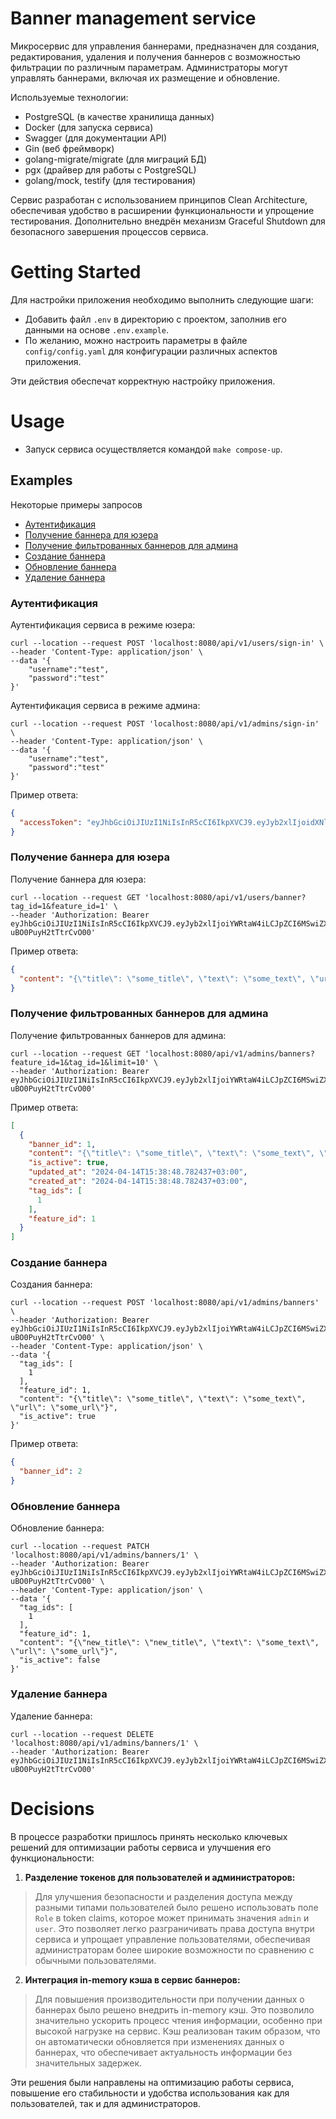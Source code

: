 # Banner management service

Микросервис для управления баннерами, предназначен для создания, редактирования, удаления и получения баннеров с
возможностью фильтрации по различным параметрам. Администраторы могут управлять баннерами, включая их размещение и
обновление.

Используемые технологии:

- PostgreSQL (в качестве хранилища данных)
- Docker (для запуска сервиса)
- Swagger (для документации API)
- Gin (веб фреймворк)
- golang-migrate/migrate (для миграций БД)
- pgx (драйвер для работы с PostgreSQL)
- golang/mock, testify (для тестирования)

Сервис разработан с использованием принципов Clean Architecture, обеспечивая удобство в расширении функциональности и
упрощение тестирования. Дополнительно внедрён механизм Graceful Shutdown для безопасного завершения процессов сервиса.

# Getting Started

Для настройки приложения необходимо выполнить следующие шаги:

- Добавить файл `.env` в директорию с проектом, заполнив его данными на основе `.env.example`.
- По желанию, можно настроить параметры в файле `config/config.yaml` для конфигурации различных аспектов приложения.

Эти действия обеспечат корректную настройку приложения.

# Usage

- Запуск сервиса осуществляется командой `make compose-up`.

## Examples

Некоторые примеры запросов

- [Аутентификация](#sign-in)
- [Получение баннера для юзера](#user-banner)
- [Получение фильтрованных баннеров для админа](#admin-get-banners)
- [Создание баннера](#create-banner)
- [Обновление баннера](#update-banner)
- [Удаление баннера](#delete-banner)

### Аутентификация <a name="sign-in"></a>

Аутентификация сервиса в режиме юзера:

```curl
curl --location --request POST 'localhost:8080/api/v1/users/sign-in' \
--header 'Content-Type: application/json' \
--data '{
    "username":"test",
    "password":"test"
}'
```

Аутентификация сервиса в режиме админа:

```curl
curl --location --request POST 'localhost:8080/api/v1/admins/sign-in' \
--header 'Content-Type: application/json' \
--data '{
    "username":"test",
    "password":"test"
}'
```

Пример ответа:

```json
{
  "accessToken": "eyJhbGciOiJIUzI1NiIsInR5cCI6IkpXVCJ9.eyJyb2xlIjoidXNlciIsImlkIjoxLCJleHAiOjE3MTMxMDU4OTQsImlhdCI6MTcxMzA5ODY5NH0.mDfa31Fv1ahVYsVJtA9amVOAQ6fa213bc9bLWz4NpWA"
}
```

### Получение баннера для юзера <a name="user-banner"></a>

Получение баннера для юзера:

```curl
curl --location --request GET 'localhost:8080/api/v1/users/banner?tag_id=1&feature_id=1' \
--header 'Authorization: Bearer eyJhbGciOiJIUzI1NiIsInR5cCI6IkpXVCJ9.eyJyb2xlIjoiYWRtaW4iLCJpZCI6MSwiZXhwIjoxNzEzMTA1OTc5LCJpYXQiOjE3MTMwOTg3Nzl9.8cGudN75lpdRUMbazmmN35xX-uBO0PuyH2tTtrCvO00'
```

Пример ответа:

```json
{
  "content": "{\"title\": \"some_title\", \"text\": \"some_text\", \"url\": \"some_url\"}"
}
```

### Получение фильтрованных баннеров для админа <a name="admin-get-banners"></a>

Получение фильтрованных баннеров для админа:

```curl
curl --location --request GET 'localhost:8080/api/v1/admins/banners?feature_id=1&tag_id=1&limit=10' \
--header 'Authorization: Bearer eyJhbGciOiJIUzI1NiIsInR5cCI6IkpXVCJ9.eyJyb2xlIjoiYWRtaW4iLCJpZCI6MSwiZXhwIjoxNzEzMTA1OTc5LCJpYXQiOjE3MTMwOTg3Nzl9.8cGudN75lpdRUMbazmmN35xX-uBO0PuyH2tTtrCvO00'
```

Пример ответа:

```json
[
  {
    "banner_id": 1,
    "content": "{\"title\": \"some_title\", \"text\": \"some_text\", \"url\": \"some_url\"}",
    "is_active": true,
    "updated_at": "2024-04-14T15:38:48.782437+03:00",
    "created_at": "2024-04-14T15:38:48.782437+03:00",
    "tag_ids": [
      1
    ],
    "feature_id": 1
  }
]
```

### Создание баннера <a name="create-banner"></a>

Создания баннера:

```curl
curl --location --request POST 'localhost:8080/api/v1/admins/banners' \
--header 'Authorization: Bearer eyJhbGciOiJIUzI1NiIsInR5cCI6IkpXVCJ9.eyJyb2xlIjoiYWRtaW4iLCJpZCI6MSwiZXhwIjoxNzEzMTA1OTc5LCJpYXQiOjE3MTMwOTg3Nzl9.8cGudN75lpdRUMbazmmN35xX-uBO0PuyH2tTtrCvO00' \
--header 'Content-Type: application/json' \
--data '{
  "tag_ids": [
    1
  ],
  "feature_id": 1,
  "content": "{\"title\": \"some_title\", \"text\": \"some_text\", \"url\": \"some_url\"}",
  "is_active": true
}'
```

Пример ответа:

```json
{
  "banner_id": 2
}
```

### Обновление баннера <a name="update-banner"></a>

Обновление баннера:

```curl
curl --location --request PATCH 'localhost:8080/api/v1/admins/banners/1' \
--header 'Authorization: Bearer eyJhbGciOiJIUzI1NiIsInR5cCI6IkpXVCJ9.eyJyb2xlIjoiYWRtaW4iLCJpZCI6MSwiZXhwIjoxNzEzMTA1OTc5LCJpYXQiOjE3MTMwOTg3Nzl9.8cGudN75lpdRUMbazmmN35xX-uBO0PuyH2tTtrCvO00' \
--header 'Content-Type: application/json' \
--data '{
  "tag_ids": [
    1
  ],
  "feature_id": 1,
  "content": "{\"new_title\": \"new_title\", \"text\": \"some_text\", \"url\": \"some_url\"}",
  "is_active": false
}'
```

### Удаление баннера <a name="delete-banner"></a>

Удаление баннера:

```curl
curl --location --request DELETE 'localhost:8080/api/v1/admins/banners/1' \
--header 'Authorization: Bearer eyJhbGciOiJIUzI1NiIsInR5cCI6IkpXVCJ9.eyJyb2xlIjoiYWRtaW4iLCJpZCI6MSwiZXhwIjoxNzEzMTA1OTc5LCJpYXQiOjE3MTMwOTg3Nzl9.8cGudN75lpdRUMbazmmN35xX-uBO0PuyH2tTtrCvO00'
```

# Decisions <a name="decisions"></a>

В процессе разработки пришлось принять несколько ключевых решений для оптимизации работы сервиса и улучшения его
функциональности:

1. **Разделение токенов для пользователей и администраторов:**

> Для улучшения безопасности и разделения доступа между разными типами пользователей было решено использовать
> поле `Role` в token claims, которое может принимать значения `admin` и `user`. Это позволяет легко разграничивать права
> доступа внутри сервиса и упрощает управление пользователями, обеспечивая администраторам более широкие возможности по
> сравнению с обычными пользователями.

2. **Интеграция in-memory кэша в сервис баннеров:**

> Для повышения производительности при получении данных о баннерах было решено внедрить in-memory кэш. Это позволило
> значительно ускорить процесс чтения информации, особенно при высокой нагрузке на сервис. Кэш реализован таким образом,
> что он автоматически обновляется при изменениях данных о баннерах, что обеспечивает актуальность информации без
> значительных задержек.

Эти решения были направлены на оптимизацию работы сервиса, повышение его стабильности и удобства использования как для
пользователей, так и для администраторов.